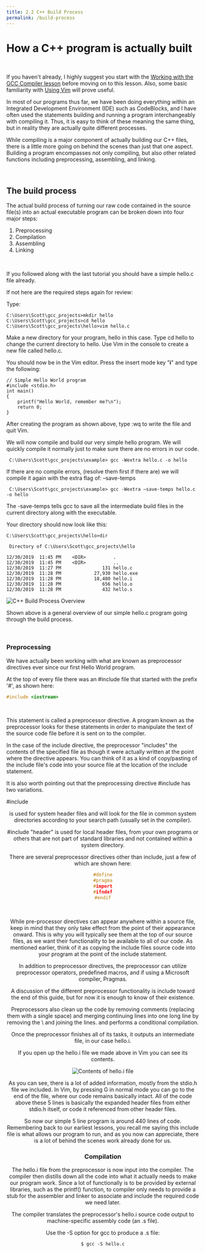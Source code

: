 ```yaml
---
title: 2.2 C++ Build Process
permalink: /build-process
---
```

# How a C++ program is actually built
&nbsp;  

If you haven't already, I highly suggest you start with the [Working with the GCC Compiler lesson](gcc) before moving on to this lesson. Also, some basic familiarity with [Using Vim](vim) will prove useful.

In most of our programs thus far, we have been doing everything within an Integrated Development Environment (IDE) such as CodeBlocks, and I have often used the statements building and running a program interchangeably with compiling it. Thus, it is easy to think of these meaning the same thing, but in reality they are actually quite different processes.

While compiling is a major component of actually building our C++ files, there is a little more going on behind the scenes than just that one aspect. Building a program encompasses not only compiling, but also other related functions including preprocessing, assembling, and linking.

&nbsp;  

## The build process

The actual build process of turning our raw code contained in the source file(s) into an actual executable program can be broken down into four major steps:

1. Preprocessing
2. Compilation
3. Assembling
4. Linking
&nbsp;  

&nbsp;  


If you followed along with the last tutorial you should have a simple hello.c file already.

If not here are the required steps again for review:

Type:
```plaintext
C:\Users\Scott\gcc_projects>mkdir hello
C:\Users\Scott\gcc_projects>cd hello
C:\Users\Scott\gcc_projects\hello>vim hello.c
```
Make a new directory for your program, hello in this case. Type cd hello to change the current directory to hello. Use Vim in the console to create a new file called hello.c.
&nbsp;  

You should now be in the Vim editor. Press the insert mode key "**i**" and type the following:
```vim
// Simple Hello World program
#include <stdio.h>
int main()
{    
    printf("Hello World, remember me?\n");
    return 0;
}
```
After creating the program as shown above, type :wq to write the file and quit Vim.

We will now compile and build our very simple hello program. We will quickly compile it normally just to make sure there are no errors in our code.
```plaintext
 C:\Users\Scott\gcc_projects\example> gcc -Wextra hello.c -o hello
```
If there are no compile errors, (resolve them first if there are) we will compile it again with the extra flag of: –save-temps
```plaintext
 C:\Users\Scott\gcc_projects\example> gcc -Wextra –save-temps hello.c -o hello
```
The -save-temps tells gcc to save all the intermediate build files in the current directory along with the executable.

Your directory should now look like this:
```plaintext
C:\Users\Scott\gcc_projects\hello>dir

 Directory of C:\Users\Scott\gcc_projects\hello

12/30/2019  11:45 PM    <DIR>          .
12/30/2019  11:45 PM    <DIR>          ..
12/30/2019  11:27 PM               131 hello.c
12/30/2019  11:28 PM            27,930 hello.exe
12/30/2019  11:28 PM            18,480 hello.i
12/30/2019  11:28 PM               656 hello.o
12/30/2019  11:28 PM               432 hello.s
```

![C++ Build Process Overview](images/gcc_compiler/C++_Build_Flowchart800.jpg)
&nbsp;  

Shown above is a general overview of our simple hello.c program going through the build process.
&nbsp;  

&nbsp;    

### Preprocessing

We have actually been working with what are known as preprocessor directives ever since our first Hello World program.

At the top of every file there was an #include file that started with the prefix '#', as shown here:

```cpp
#include <iostream>
```
&nbsp;  

This statement is called a preprocessor directive. A program known as the preprocessor looks for these statements in order to manipulate the text of the source code file before it is sent on to the compiler.

In the case of the include directive, the preprocessor "includes" the contents of the specified file as though it were actually written at the point where the directive appears. You can think of it as a kind of copy/pasting of the include file's code into your source file at the location of the include statement.

It is also worth pointing out that  the preprocessing directive #include has two variations.

\#include <header> is used for system header files and will look for the file in common system directories according to your search path (usually set in the compiler).

\#include "header" is used for local header files, from your own programs or others that are not part of standard libraries and not contained within a system directory.

There are several preprocessor directives other than include, just a few of which are shown here:

```cpp
#define
#pragma
#import
#ifndef
#endif
```
&nbsp;  

While pre-processor directives can appear anywhere within a source file, keep in mind that they only take effect from the point of their appearance onward. This is why you will typically see them at the top of our source files, as we want their functionality to be available to all of our code. As mentioned earlier, think of it as copying the include files source code into your program at the point of the include statement.

In addition to preprocessor directives, the preprocessor can utilize preprocessor operators, predefined macros, and if using a Microsoft compiler, Pragmas.

A discussion of the different preprocessor functionality is include toward the end of this guide, but for now it is enough to know of their existence.

Preprocessors also clean up the code by removing comments (replacing them with a single space) and merging continuing lines into one long line by removing the \ and joining the lines. and performs a conditional compilation.

Once the preprocessor finishes all of its tasks, it outputs an intermediate file, in our case hello.i.

If you open up the hello.i file we made above in Vim you can see its contents.

![Contents of hello.i file](images\gcc_compiler\hello-i.jpg)

As you can see, there is a lot of added information, mostly from the stdio.h file we included. In Vim, by pressing G in normal mode you can go to the end of the file, where our code remains basically intact. All of the code above these 5 lines is basically the expanded header files from either stdio.h itself, or code it referenced from other header files.

So now our simple 5 line program is around 440 lines of code. Remembering back to our earliest lessons, you recall me saying this include file is what allows our program to run, and as you now can appreciate, there is a lot of behind the scenes work already done for us.

### Compilation

The hello.i file from the preprocessor is now input into the compiler. The compiler then distills down all the code into what it actually needs to make our program work. Since a lot of functionally is to be provided by external libraries, such as the printf() function, to compiler only needs to provide a stub for the assembler and linker to associate and include the required code we need later.

The compiler translates the preprocessor's hello.i source code output to machine-specific assembly code (an .s file).

Use the -S option for gcc to produce a .s file:
```plaintext
$ gcc -S hello.c
```
